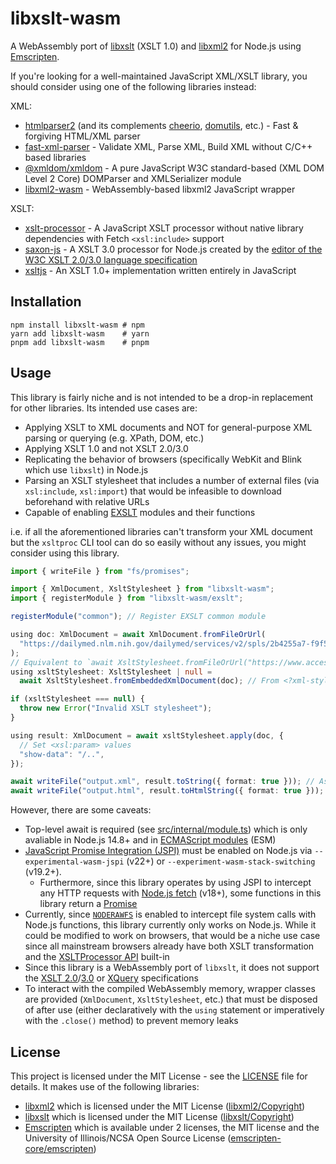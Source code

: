 # libxslt-wasm

A WebAssembly port of [libxslt](https://gitlab.gnome.org/GNOME/libxslt) (XSLT 1.0) and [libxml2](https://gitlab.gnome.org/GNOME/libxml2) for Node.js using [Emscripten](https://emscripten.org/).

If you're looking for a well-maintained JavaScript XML/XSLT library, you should consider using one of the following libraries instead:

XML:

- [htmlparser2](https://www.npmjs.com/package/htmlparser2) (and its complements [cheerio](https://www.npmjs.com/package/cheerio), [domutils](https://www.npmjs.com/package/domutils), etc.) - Fast & forgiving HTML/XML parser
- [fast-xml-parser](https://www.npmjs.com/package/fast-xml-parser) - Validate XML, Parse XML, Build XML without C/C++ based libraries
- [@xmldom/xmldom](https://www.npmjs.com/package/@xmldom/xmldom) - A pure JavaScript W3C standard-based (XML DOM Level 2 Core) DOMParser and XMLSerializer module
- [libxml2-wasm](https://www.npmjs.com/package/libxml2-wasm) - WebAssembly-based libxml2 JavaScript wrapper

XSLT:

- [xslt-processor](https://www.npmjs.com/package/xslt-processor) - A JavaScript XSLT processor without native library dependencies with Fetch `<xsl:include>` support
- [saxon-js](https://www.npmjs.com/package/saxon-js) - A XSLT 3.0 processor for Node.js created by the [editor of the W3C XSLT 2.0/3.0 language specification](https://www.w3.org/TR/xslt20/)
- [xsltjs](https://www.npmjs.com/package/xsltjs) - An XSLT 1.0+ implementation written entirely in JavaScript

## Installation

```shell
npm install libxslt-wasm # npm
yarn add libxslt-wasm    # yarn
pnpm add libxslt-wasm    # pnpm
```

## Usage

This library is fairly niche and is not intended to be a drop-in replacement for other libraries. Its intended use cases are:

- Applying XSLT to XML documents and NOT for general-purpose XML parsing or querying (e.g. XPath, DOM, etc.)
- Applying XSLT 1.0 and not XSLT 2.0/3.0
- Replicating the behavior of browsers (specifically WebKit and Blink which use `libxslt`) in Node.js
- Parsing an XSLT stylesheet that includes a number of external files (via `xsl:include`, `xsl:import`) that would be infeasible to download beforehand with relative URLs
- Capable of enabling [EXSLT](https://exslt.github.io/) modules and their functions

i.e. if all the aforementioned libraries can't transform your XML document but the `xsltproc` CLI tool can do so easily without any issues, you might consider using this library.

```ts
import { writeFile } from "fs/promises";

import { XmlDocument, XsltStylesheet } from "libxslt-wasm";
import { registerModule } from "libxslt-wasm/exslt";

registerModule("common"); // Register EXSLT common module

using doc: XmlDocument = await XmlDocument.fromFileOrUrl(
  "https://dailymed.nlm.nih.gov/dailymed/services/v2/spls/2b4255a7-f9f5-4235-8dbb-b0f03acbd624.xml",
);
// Equivalent to `await XsltStylesheet.fromFileOrUrl("https://www.accessdata.fda.gov/spl/stylesheet/spl.xsl");`
using xsltStylesheet: XsltStylesheet | null =
  await XsltStylesheet.fromEmbeddedXmlDocument(doc); // From <?xml-stylesheet?> processing instruction

if (xsltStylesheet === null) {
  throw new Error("Invalid XSLT stylesheet");
}

using result: XmlDocument = await xsltStylesheet.apply(doc, {
  // Set <xsl:param> values
  "show-data": "/..",
});

await writeFile("output.xml", result.toString({ format: true })); // As XML
await writeFile("output.html", result.toHtmlString({ format: true })); // As HTML
```

However, there are some caveats:

- Top-level await is required (see [src/internal/module.ts](src/internal/module.ts)) which is only avaliable in Node.js 14.8+ and in [ECMAScript modules](https://nodejs.org/api/packages.html#modules-packages) (ESM)
- [JavaScript Promise Integration (JSPI)](https://github.com/WebAssembly/js-promise-integration/blob/main/proposals/js-promise-integration/Overview.md) must be enabled on Node.js via `--experimental-wasm-jspi` (v22+) or `--experiment-wasm-stack-switching` (v19.2+).
  - Furthermore, since this library operates by using JSPI to intercept any HTTP requests with [Node.js fetch](https://nodejs.org/api/globals.html#fetch) (v18+), some functions in this library return a [Promise](https://developer.mozilla.org/en-US/docs/Web/JavaScript/Reference/Global_Objects/Promise)
- Currently, since [`NODERAWFS`](https://emscripten.org/docs/api_reference/Filesystem-API.html#noderawfs) is enabled to intercept file system calls with Node.js functions, this library currently only works on Node.js. While it could be modified to work on browsers, that would be a niche use case since all mainstream browsers already have both XSLT transformation and the [XSLTProcessor API](https://developer.mozilla.org/en-US/docs/Web/API/XSLTProcessor#browser_compatibility) built-in
- Since this library is a WebAssembly port of `libxslt`, it does not support the [XSLT 2.0](https://www.w3.org/TR/xslt20)/[3.0](https://www.w3.org/TR/xslt30) or [XQuery](https://www.w3.org/TR/xquery/) specifications
- To interact with the compiled WebAssembly memory, wrapper classes are provided (`XmlDocument`, `XsltStylesheet`, etc.) that must be disposed of after use (either declaratively with the `using` statement or imperatively with the `.close()` method) to prevent memory leaks

## License

This project is licensed under the MIT License - see the [LICENSE](LICENSE) file for details. It makes use of the following libraries:

- [libxml2](https://gitlab.gnome.org/GNOME/libxml2) which is licensed under the MIT License ([libxml2/Copyright](libxml2/Copyright))
- [libxslt](https://gitlab.gnome.org/GNOME/libxslt) which is licensed under the MIT License ([libxslt/Copyright](libxslt/Copyright))
- [Emscripten](https://emscripten.org/) which is available under 2 licenses, the MIT license and the University of Illinois/NCSA Open Source License ([emscripten-core/emscripten](https://github.com/emscripten-core/emscripten/blob/main/LICENSE))
